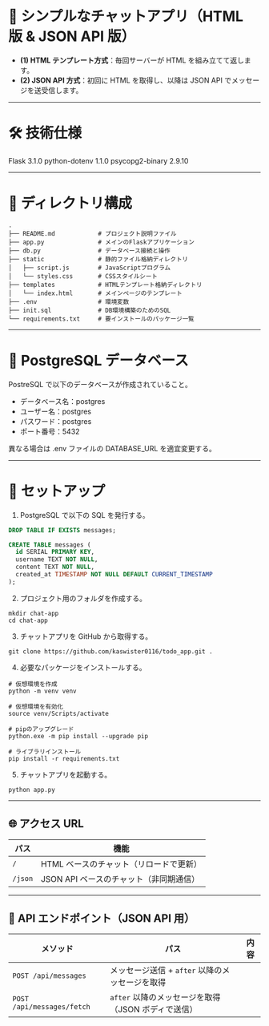 # 💬 シンプルなチャットアプリ（HTML 版 & JSON API 版）

- **(1) HTML テンプレート方式**：毎回サーバーが HTML を組み立てて返します。
- **(2) JSON API 方式**：初回に HTML を取得し、以降は JSON API でメッセージを送受信します。

---

# 🛠️ 技術仕様

Flask 3.1.0
python-dotenv 1.1.0
psycopg2-binary 2.9.10

---

# 📁 ディレクトリ構成

```
.
├── README.md            # プロジェクト説明ファイル
├── app.py               # メインのFlaskアプリケーション
├── db.py                # データベース接続と操作
├── static               # 静的ファイル格納ディレクトリ
│   ├── script.js        # JavaScriptプログラム
│   └── styles.css       # CSSスタイルシート
├── templates            # HTMLテンプレート格納ディレクトリ
│   └── index.html       # メインページのテンプレート
├── .env                 # 環境変数
├── init.sql             # DB環境構築のためのSQL
└── requirements.txt     # 要インストールのパッケージ一覧
```

---

# 🐘 PostgreSQL データベース

PostreSQL で以下のデータベースが作成されていること。

- データベース名：postgres
- ユーザー名：postgres
- パスワード：postgres
- ポート番号：5432

異なる場合は .env ファイルの DATABASE_URL を適宜変更する。

---

# 🚀 セットアップ

1. PostgreSQL で以下の SQL を発行する。

```sql
DROP TABLE IF EXISTS messages;

CREATE TABLE messages (
  id SERIAL PRIMARY KEY,
  username TEXT NOT NULL,
  content TEXT NOT NULL,
  created_at TIMESTAMP NOT NULL DEFAULT CURRENT_TIMESTAMP
);
```

2. プロジェクト用のフォルダを作成する。

```shell
mkdir chat-app
cd chat-app
```

3. チャットアプリを GitHub から取得する。

```shell
git clone https://github.com/kaswister0116/todo_app.git .
```

4. 必要なパッケージをインストールする。

```shell
# 仮想環境を作成
python -m venv venv

# 仮想環境を有効化
source venv/Scripts/activate

# pipのアップグレード
python.exe -m pip install --upgrade pip

# ライブラリインストール
pip install -r requirements.txt
```

5. チャットアプリを起動する。

```shell
python app.py
```

---

## 🌐 アクセス URL

| パス    | 機能                                    |
| ------- | --------------------------------------- |
| `/`     | HTML ベースのチャット（リロードで更新） |
| `/json` | JSON API ベースのチャット（非同期通信） |

---

## 🔧 API エンドポイント（JSON API 用）

| メソッド                   | パス                                                | 内容 |
| -------------------------- | --------------------------------------------------- | ---- |
| `POST /api/messages`       | メッセージ送信 + `after` 以降のメッセージを取得     |
| `POST /api/messages/fetch` | `after` 以降のメッセージを取得（JSON ボディで送信） |
